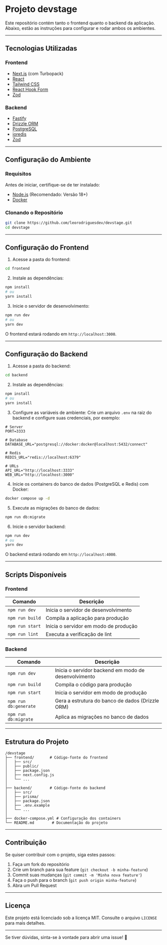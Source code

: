 # Projeto devstage

Este repositório contém tanto o frontend quanto o backend da aplicação. Abaixo, estão as instruções para configurar e rodar ambos os ambientes.

---

## Tecnologias Utilizadas

### Frontend
- [Next.js](https://nextjs.org/) (com Turbopack)
- [React](https://react.dev/)
- [Tailwind CSS](https://tailwindcss.com/)
- [React Hook Form](https://react-hook-form.com/)
- [Zod](https://zod.dev/)

### Backend
- [Fastify](https://www.fastify.io/)
- [Drizzle ORM](https://orm.drizzle.team/)
- [PostgreSQL](https://www.postgresql.org/)
- [ioredis](https://github.com/luin/ioredis)
- [Zod](https://zod.dev/)

---

## Configuração do Ambiente

### Requisitos
Antes de iniciar, certifique-se de ter instalado:
- [Node.js](https://nodejs.org/) (Recomendado: Versão 18+)
- [Docker](https://www.docker.com/)

### Clonando o Repositório
```bash
git clone https://github.com/leorodriguesdev/devstage.git
cd devstage
```

---

## Configuração do Frontend

1. Acesse a pasta do frontend:
```bash
cd frontend
```

2. Instale as dependências:
```bash
npm install
# ou
yarn install
```

3. Inicie o servidor de desenvolvimento:
```bash
npm run dev
# ou
yarn dev
```

O frontend estará rodando em `http://localhost:3000`.

---

## Configuração do Backend

1. Acesse a pasta do backend:
```bash
cd backend
```

2. Instale as dependências:
```bash
npm install
# ou
yarn install
```

3. Configure as variáveis de ambiente:
Crie um arquivo `.env` na raiz do backend e configure suas credenciais, por exemplo:
```env
# Server
PORT=3333

# Database
DATABASE_URL="postgresql://docker:docker@localhost:5432/connect"

# Redis
REDIS_URL="redis://localhost:6379"

# URLs
API_URL="http://localhost:3333"
WEB_URL="http://localhost:3000"
```

4. Inicie os containers do banco de dados (PostgreSQL e Redis) com Docker:
```bash
docker compose up -d
```

5. Execute as migrações do banco de dados:
```bash
npm run db:migrate
```

6. Inicie o servidor backend:
```bash
npm run dev
# ou
yarn dev
```

O backend estará rodando em `http://localhost:4000`.

---

## Scripts Disponíveis

### Frontend
| Comando          | Descrição |
|------------------|------------|
| `npm run dev`   | Inicia o servidor de desenvolvimento |
| `npm run build` | Compila a aplicação para produção |
| `npm run start` | Inicia o servidor em modo de produção |
| `npm run lint`  | Executa a verificação de lint |

### Backend
| Comando            | Descrição |
|--------------------|------------|
| `npm run dev`     | Inicia o servidor backend em modo de desenvolvimento |
| `npm run build`   | Compila o código para produção |
| `npm run start`   | Inicia o servidor em modo de produção |
| `npm run db:generate` | Gera a estrutura do banco de dados (Drizzle ORM) |
| `npm run db:migrate`  | Aplica as migrações no banco de dados |

---

## Estrutura do Projeto
```
/devstage
├── frontend/       # Código-fonte do frontend
│   ├── src/
│   ├── public/
│   ├── package.json
│   ├── next.config.js
│   └── ...
│
├── backend/        # Código-fonte do backend
│   ├── src/
│   ├── prisma/
│   ├── package.json
│   ├── .env.example
│   └── ...
│
├── docker-compose.yml # Configuração dos containers
└── README.md        # Documentação do projeto
```

---

## Contribuição
Se quiser contribuir com o projeto, siga estes passos:

1. Faça um fork do repositório
2. Crie um branch para sua feature (`git checkout -b minha-feature`)
3. Commit suas mudanças (`git commit -m 'Minha nova feature'`)
4. Faça o push para o branch (`git push origin minha-feature`)
5. Abra um Pull Request

---

## Licença
Este projeto está licenciado sob a licença MIT. Consulte o arquivo `LICENSE` para mais detalhes.

---

Se tiver dúvidas, sinta-se à vontade para abrir uma issue! 🚀

